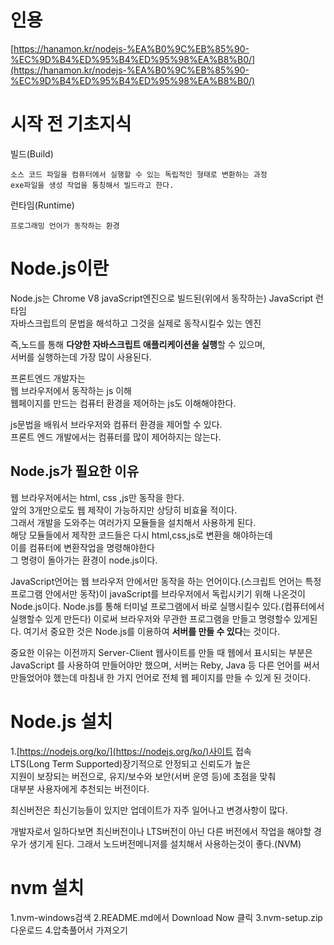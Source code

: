 # 인용
[https://hanamon.kr/nodejs-%EA%B0%9C%EB%85%90-%EC%9D%B4%ED%95%B4%ED%95%98%EA%B8%B0/](https://hanamon.kr/nodejs-%EA%B0%9C%EB%85%90-%EC%9D%B4%ED%95%B4%ED%95%98%EA%B8%B0/)
# 시작 전 기초지식
빌드(Build)
```plaintext
소스 코드 파일을 컴퓨터에서 실행할 수 있는 독립적인 형태로 변환하는 과정
exe파일을 생성 작업을 통칭해서 빌드라고 한다.
```
런타임(Runtime)
```plaintext
프로그래밍 언어가 동작하는 환경
```
# Node.js이란
Node.js는 Chrome V8 javaScript엔진으로 빌드된(위에서 동작하는) JavaScript 런타임  
자바스크립트의 문법을 해석하고 그것을 실제로 동작시킬수 있는 엔진  

즉,노드를 통해 **다양한 자바스크립트 애플리케이션을 실행**할 수 있으며,  
서버를 실행하는데 가장 많이 사용된다.

프론트엔드 개발자는    
웹 브라우저에서 동작하는 js 이해  
웹페이지를 만드는 컴퓨터 환경을 제어하는 js도 이해해야한다. 

js문법을 배워서 브라우저와 컴퓨터 환경을 제어할 수 있다.  
프론트 엔드 개발에서는 컴퓨터를 많이 제어하지는 않는다.
## Node.js가 필요한 이유
웹 브라우저에서는 html, css ,js만 동작을 한다.  
앞의 3개만으로도 웹 제작이 가능하지만 상당히 비효율 적이다.  
그래서 개발을 도와주는 여러가지 모듈들을 설치해서 사용하게 된다.  
해당 모듈들에서 제작한 코드들은 다시 html,css,js로 변환을 해야하는데  
이를 컴퓨터에 변환작업을 명령해야한다  
그 명령이 돌아가는 환경이 node.js이다. 

JavaScript언어는 웹 브라우저 안에서만 동작을 하는 언어이다.(스크립트 언어는 특정 프로그램 안에서만 동작)이 javaScript를 브라우저에서 독립시키기 위해 나온것이 Node.js이다. Node.js를 통해 터미널 프로그램에서 바로 실행시킬수 있다.(컴퓨터에서 실행할수 있게 만든다) 이로써 브라우저와 무관한 프로그램을 만들고 명령할수 있게된다. 여기서 중요한 것은 Node.js를 이용하여 **서버를 만들 수 있다**는 것이다.

중요한 이유는 이전까지 Server-Client 웹사이트를 만들 때 웹에서 표시되는 부분은 JavaScript 를 사용하여 만들어야만 했으며, 서버는 Reby, Java 등 다른 언어를 써서 만들었어야 했는데 마침내 한 가지 언어로 전체 웹 페이지를 만들 수 있게 된 것이다.

# Node.js 설치
1.[https://nodejs.org/ko/](https://nodejs.org/ko/)사이트 접속  
LTS(Long Term Supported)장기적으로 안정되고 신뢰도가 높은  
지원이 보장되는 버전으로, 유지/보수와 보안(서버 운영 등)에 초점을 맞춰  
대부분 사용자에게 추천되는 버전이다.

최신버전은 최신기능들이 있지만 업데이트가 자주 일어나고 변경사항이 많다.  

개발자로서 일하다보면 최신버전이나 LTS버전이 아닌 다른 버전에서 작업을 해야할 경우가 생기게 된다. 그래서 노드버전메니저를 설치해서 사용하는것이 좋다.(NVM)

# nvm 설치
1.nvm-windows검색
2.README.md에서 Download Now 클릭
3.nvm-setup.zip다운로드
4.압축풀어서 가져오기

